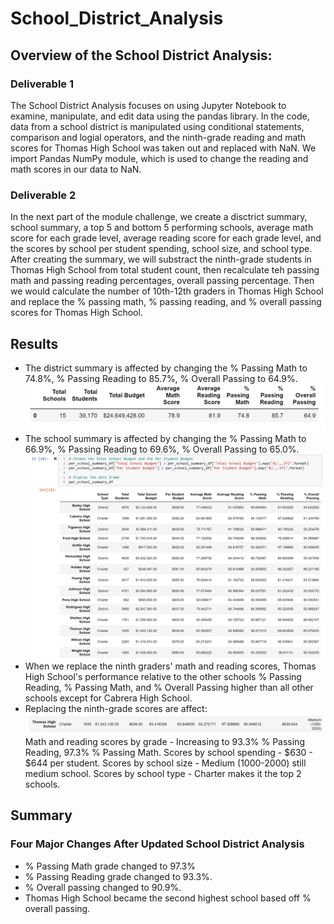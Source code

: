 # School_District_Analysis
## Overview of the School District Analysis:
### Deliverable 1
The School District Analysis focuses on using Jupyter Notebook to examine, manipulate, and edit data using the pandas library. In the code, data from a school district is manipulated using conditional statements, comparison and logial operators, and the ninth-grade reading and math scores for Thomas High School was taken out and replaced with NaN. We import Pandas NumPy module, which is used to change the reading and math scores in our data to NaN.
### Deliverable 2
In the next part of the module challenge, we create a disctrict summary, school summary, a top 5 and bottom 5 performing schools, average math score for each grade level, average reading score for each grade level, and the scores by school per student spending, school size, and school type. After creating the summary, we will substract the ninth-grade students in Thomas High School from total student count, then recalculate teh passing math and passing reading percentages, overall passing percentage. Then we would calculate the number of 10th-12th graders in Thomas High School and replace the % passing math, % passing reading, and % overall passing scores for Thomas High School.
## Results
* The district summary is affected by changing the % Passing Math to 74.8%, % Passing Reading to 85.7%, % Overall Passing to 64.9%.
![GitHub](https://github.com/damansandhu/School_District_Analysis/blob/main/Resources/ScreenShot_1.png)
* The school summary is affected by changing the % Passing Math to 66.9%, % Passing Reading to 69.6%, % Overall Passing to 65.0%.
![GitHub](https://raw.githubusercontent.com/damansandhu/School_District_Analysis/main/Resources/ScreenShot_2.png)
* When we replace the ninth graders' math and reading scores, Thomas High School's performance relative to the other schools % Passing Reading, % Passing Math, and % Overall Passing higher than all other schools except for Cabrera High School.
* Replacing the ninth-grade scores are affect:
![GitHub](https://raw.githubusercontent.com/damansandhu/School_District_Analysis/main/Resources/ScreenShot_3.png)
Math and reading scores by grade - Increasing to 93.3% % Passing Reading, 97.3% % Passing Math.
Scores by school spending - $630 - $644 per student.
Scores by school size - Medium (1000-2000) still medium school.
Scores by school type - Charter makes it the top 2 schools.
## Summary
### Four Major Changes After Updated School District Analysis
* % Passing Math grade changed to 97.3%
* % Passing Reading grade changed to 93.3%.
* % Overall passing changed to 90.9%.
* Thomas High School became the second highest school based off % overall passing.
